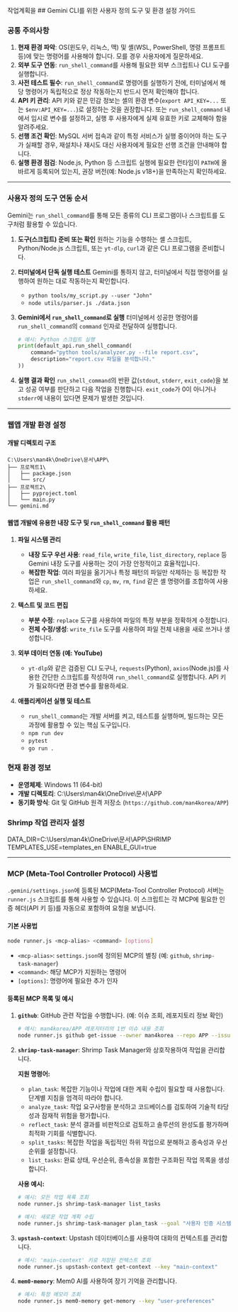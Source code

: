작업계획을 ## Gemini CLI를 위한 사용자 정의 도구 및 환경 설정 가이드

### 공통 주의사항
1.  **현재 환경 파악**: OS(윈도우, 리눅스, 맥) 및 셸(WSL, PowerShell, 명령 프롬프트 등)에 맞는 명령어를 사용해야 합니다. 모를 경우 사용자에게 질문하세요.
2.  **외부 도구 연동**: `run_shell_command`를 사용해 필요한 외부 스크립트나 CLI 도구를 실행합니다.
3.  **사전 테스트 필수**: `run_shell_command`로 명령어를 실행하기 전에, 터미널에서 해당 명령어가 독립적으로 정상 작동하는지 반드시 먼저 확인해야 합니다.
4.  **API 키 관리**: API 키와 같은 민감 정보는 셸의 환경 변수(`export API_KEY=...` 또는 `$env:API_KEY=...`)로 설정하는 것을 권장합니다. 또는 `run_shell_command` 내에서 임시로 변수를 설정하고, 실행 후 사용자에게 실제 유효한 키로 교체해야 함을 알려주세요.
5.  **선행 조건 확인**: MySQL 서버 접속과 같이 특정 서비스가 실행 중이어야 하는 도구가 실패할 경우, 재설치나 재시도 대신 사용자에게 필요한 선행 조건을 안내해야 합니다.
6.  **실행 환경 점검**: Node.js, Python 등 스크립트 실행에 필요한 런타임이 `PATH`에 올바르게 등록되어 있는지, 권장 버전(예: Node.js v18+)을 만족하는지 확인하세요.

---

### 사용자 정의 도구 연동 순서

Gemini는 `run_shell_command`를 통해 모든 종류의 CLI 프로그램이나 스크립트를 도구처럼 활용할 수 있습니다.

1.  **도구(스크립트) 준비 또는 확인**
    원하는 기능을 수행하는 셸 스크립트, Python/Node.js 스크립트, 또는 `yt-dlp`, `curl`과 같은 CLI 프로그램을 준비합니다.

2.  **터미널에서 단독 실행 테스트**
    Gemini를 통하지 않고, 터미널에서 직접 명령어를 실행하여 원하는 대로 작동하는지 확인합니다.
    *   `python tools/my_script.py --user "John"`
    *   `node utils/parser.js ./data.json`

3.  **Gemini에서 `run_shell_command`로 실행**
    터미널에서 성공한 명령어를 `run_shell_command`의 `command` 인자로 전달하여 실행합니다.
    ```python
    # 예시: Python 스크립트 실행
    print(default_api.run_shell_command(
        command="python tools/analyzer.py --file report.csv",
        description="report.csv 파일을 분석합니다."
    ))
    ```

4.  **실행 결과 확인**
    `run_shell_command`의 반환 값(`stdout`, `stderr`, `exit_code`)을 보고 성공 여부를 판단하고 다음 작업을 진행합니다. `exit_code`가 0이 아니거나 `stderr`에 내용이 있다면 문제가 발생한 것입니다.

---

### 웹앱 개발 환경 설정

#### 개발 디렉토리 구조
```
C:\Users\man4k\OneDrive\문서\APP\
├── 프로젝트1\
│   ├── package.json
│   └── src/
├── 프로젝트2\
│   ├── pyproject.toml
│   └── main.py
└── gemini.md
```

#### 웹앱 개발에 유용한 내장 도구 및 `run_shell_command` 활용 패턴

1.  **파일 시스템 관리**
    *   **내장 도구 우선 사용**: `read_file`, `write_file`, `list_directory`, `replace` 등 Gemini 내장 도구를 사용하는 것이 가장 안정적이고 효율적입니다.
    *   **복잡한 작업**: 여러 파일을 옮기거나 특정 패턴의 파일만 삭제하는 등 복잡한 작업은 `run_shell_command`와 `cp`, `mv`, `rm`, `find` 같은 셸 명령어를 조합하여 사용하세요.

2.  **텍스트 및 코드 편집**
    *   **부분 수정**: `replace` 도구를 사용하여 파일의 특정 부분을 정확하게 수정합니다.
    *   **전체 수정/생성**: `write_file` 도구를 사용하여 파일 전체 내용을 새로 쓰거나 생성합니다.

3.  **외부 데이터 연동 (예: YouTube)**
    *   `yt-dlp`와 같은 검증된 CLI 도구나, `requests`(Python), `axios`(Node.js)를 사용한 간단한 스크립트를 작성하여 `run_shell_command`로 실행합니다. API 키가 필요하다면 환경 변수를 활용하세요.

4.  **애플리케이션 실행 및 테스트**
    *   `run_shell_command`는 개발 서버를 켜고, 테스트를 실행하며, 빌드하는 모든 과정에 활용할 수 있는 핵심 도구입니다.
    *   `npm run dev`
    *   `pytest`
    *   `go run .`

### 현재 환경 정보
- **운영체제**: Windows 11 (64-bit)
- **개발 디렉토리**: C:\Users\man4k\OneDrive\문서\APP
- **동기화 방식**: Git 및 GitHub 원격 저장소 (`https://github.com/man4korea/APP`)
### Shrimp 작업 관리자 설정
DATA_DIR=C:\Users\man4k\OneDrive\문서\APP\SHRIMP
TEMPLATES_USE=templates_en
ENABLE_GUI=true

---

### MCP (Meta-Tool Controller Protocol) 사용법

`.gemini/settings.json`에 등록된 MCP(Meta-Tool Controller Protocol) 서버는 `runner.js` 스크립트를 통해 사용할 수 있습니다. 이 스크립트는 각 MCP에 필요한 인증 헤더(API 키 등)를 자동으로 포함하여 요청을 보냅니다.

#### 기본 사용법
```bash
node runner.js <mcp-alias> <command> [options]
```
- `<mcp-alias>`: `settings.json`에 정의된 MCP의 별칭 (예: `github`, `shrimp-task-manager`)
- `<command>`: 해당 MCP가 지원하는 명령어
- `[options]`: 명령어에 필요한 추가 인자

#### 등록된 MCP 목록 및 예시

1.  **`github`**: GitHub 관련 작업을 수행합니다. (예: 이슈 조회, 레포지토리 정보 확인)
    ```bash
    # 예시: man4korea/APP 레포지터리의 1번 이슈 내용 조회
    node runner.js github get-issue --owner man4korea --repo APP --issue-number 1
    ```

2.  **`shrimp-task-manager`**: Shrimp Task Manager와 상호작용하여 작업을 관리합니다.

    **지원 명령어:**
    - `plan_task`: 복잡한 기능이나 작업에 대한 계획 수립이 필요할 때 사용합니다. 단계별 지침을 엄격히 따라야 합니다.
    - `analyze_task`: 작업 요구사항을 분석하고 코드베이스를 검토하여 기술적 타당성과 잠재적 위험을 평가합니다.
    - `reflect_task`: 분석 결과를 비판적으로 검토하고 솔루션의 완성도를 평가하며 최적화 기회를 식별합니다.
    - `split_tasks`: 복잡한 작업을 독립적인 하위 작업으로 분해하고 종속성과 우선순위를 설정합니다.
    - `list_tasks`: 완료 상태, 우선순위, 종속성을 포함한 구조화된 작업 목록을 생성합니다.

    **사용 예시:**
    ```bash
    # 예시: 모든 작업 목록 조회
    node runner.js shrimp-task-manager list_tasks

    # 예시: 새로운 작업 계획 수립
    node runner.js shrimp-task-manager plan_task --goal "사용자 인증 시스템 구현"
    ```

3.  **`upstash-context`**: Upstash 데이터베이스를 사용하여 대화의 컨텍스트를 관리합니다.
    ```bash
    # 예시: 'main-context' 키로 저장된 컨텍스트 조회
    node runner.js upstash-context get-context --key "main-context"
    ```

4.  **`mem0-memory`**: Mem0 AI를 사용하여 장기 기억을 관리합니다.
    ```bash
    # 예시: 특정 메모리 조회
    node runner.js mem0-memory get-memory --key "user-preferences"
    ```